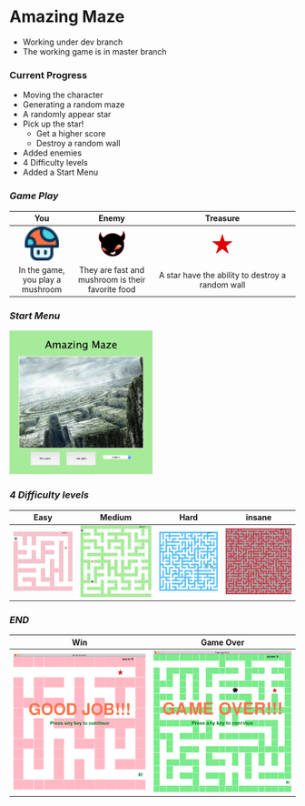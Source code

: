 # **Amazing Maze**
- Working under dev branch
- The working game is in master branch

### Current Progress
- Moving the character
- Generating a random maze
- A randomly appear star
- Pick up the star!
  - Get a higher score
  - Destroy a random wall
- Added enemies
- 4 Difficulty levels
- Added a Start Menu


### *Game Play*
| You | Enemy | Treasure |
|:-----:|:-----:|:-----:|
|<img src="img/mushroom.png" width="60%">|<img src="img/enemy.png" width="50%">|<img src="img/star.png" width="15%">|
| In the game, you play a mushroom |They are fast and mushroom is their favorite food | A star have the ability to destroy a random wall |

### *Start Menu*
<img src="img/menu.png" width="50%">

### *4 Difficulty levels*
| Easy | Medium | Hard | insane |
| -------- | -------- | -------- | -------- |
| <img src="img/easy.png" width="100%"> | <img src="img/mid.png" width="100%"> | <img src="img/hard.png" width="100%"> | <img src="img/ins.png" width="100%"> |

### *END*
| Win | Game Over|
| :---: | :---: |
|<img src="img/win_sample.png">|<img src="img/over_sample.png">|
